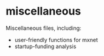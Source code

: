 # miscellaneous
Miscellaneous files, including:
- user-friendly functions for mxnet
- startup-funding analysis

